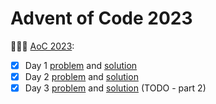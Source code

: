 # Advent of Code 2023

🎄✨🎁 [AoC 2023](https://adventofcode.com/2023/):

- [x] Day 1 [problem](https://adventofcode.com/2023/day/1) and [solution](day1)
- [x] Day 2 [problem](https://adventofcode.com/2023/day/2) and [solution](day2)
- [x] Day 3 [problem](https://adventofcode.com/2023/day/2) and [solution](day2) (TODO - part 2)